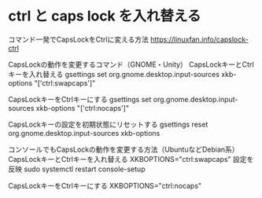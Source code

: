 # ctrl と caps lock を入れ替える

コマンド一発でCapsLockをCtrlに変える方法
https://linuxfan.info/capslock-ctrl

CapsLockの動作を変更するコマンド（GNOME・Unity）
CapsLockキーとCtrlキーを入れ替える
gsettings set org.gnome.desktop.input-sources xkb-options "['ctrl:swapcaps']"


CapsLockキーをCtrlキーにする
gsettings set org.gnome.desktop.input-sources xkb-options "['ctrl:nocaps']"

CapsLockキーの設定を初期状態にリセットする
gsettings reset org.gnome.desktop.input-sources xkb-options


コンソールでもCapsLockの動作を変更する方法（UbuntuなどDebian系）
CapsLockキーとCtrlキーを入れ替える
XKBOPTIONS="ctrl:swapcaps"
設定を反映
sudo systemctl restart console-setup


CapsLockキーをCtrlキーにする
XKBOPTIONS="ctrl:nocaps"

